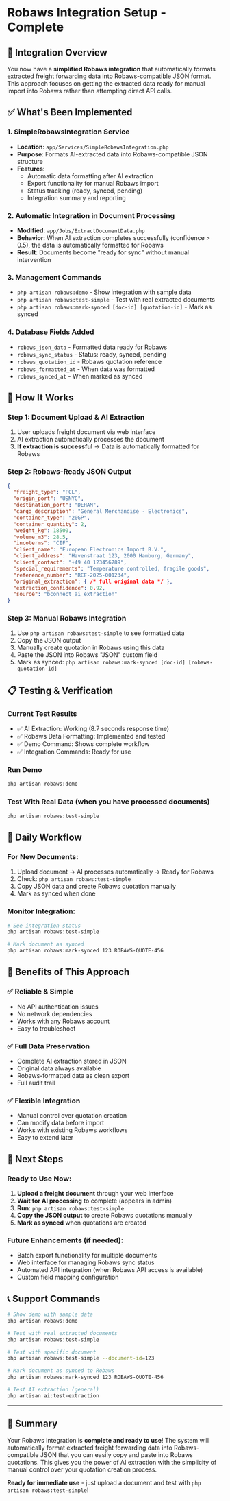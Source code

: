 # Robaws Integration Setup - Complete

## 🎯 Integration Overview

You now have a **simplified Robaws integration** that automatically formats extracted freight forwarding data into Robaws-compatible JSON format. This approach focuses on getting the extracted data ready for manual import into Robaws rather than attempting direct API calls.

## ✅ What's Been Implemented

### 1. **SimpleRobawsIntegration Service**
- **Location**: `app/Services/SimpleRobawsIntegration.php`
- **Purpose**: Formats AI-extracted data into Robaws-compatible JSON structure
- **Features**:
  - Automatic data formatting after AI extraction
  - Export functionality for manual Robaws import
  - Status tracking (ready, synced, pending)
  - Integration summary and reporting

### 2. **Automatic Integration in Document Processing**
- **Modified**: `app/Jobs/ExtractDocumentData.php`
- **Behavior**: When AI extraction completes successfully (confidence > 0.5), the data is automatically formatted for Robaws
- **Result**: Documents become "ready for sync" without manual intervention

### 3. **Management Commands**
- `php artisan robaws:demo` - Show integration with sample data
- `php artisan robaws:test-simple` - Test with real extracted documents
- `php artisan robaws:mark-synced [doc-id] [quotation-id]` - Mark as synced

### 4. **Database Fields Added**
- `robaws_json_data` - Formatted data ready for Robaws
- `robaws_sync_status` - Status: ready, synced, pending
- `robaws_quotation_id` - Robaws quotation reference
- `robaws_formatted_at` - When data was formatted
- `robaws_synced_at` - When marked as synced

## 🚀 How It Works

### **Step 1: Document Upload & AI Extraction**
1. User uploads freight document via web interface
2. AI extraction automatically processes the document
3. **If extraction is successful** → Data is automatically formatted for Robaws

### **Step 2: Robaws-Ready JSON Output**
```json
{
  "freight_type": "FCL",
  "origin_port": "USNYC", 
  "destination_port": "DEHAM",
  "cargo_description": "General Merchandise - Electronics",
  "container_type": "20GP",
  "container_quantity": 2,
  "weight_kg": 18500,
  "volume_m3": 28.5,
  "incoterms": "CIF",
  "client_name": "European Electronics Import B.V.",
  "client_address": "Havenstraat 123, 2000 Hamburg, Germany",
  "client_contact": "+49 40 123456789",
  "special_requirements": "Temperature controlled, fragile goods",
  "reference_number": "REF-2025-001234",
  "original_extraction": { /* full original data */ },
  "extraction_confidence": 0.92,
  "source": "bconnect_ai_extraction"
}
```

### **Step 3: Manual Robaws Integration**
1. Use `php artisan robaws:test-simple` to see formatted data
2. Copy the JSON output  
3. Manually create quotation in Robaws using this data
4. Paste the JSON into Robaws "JSON" custom field
5. Mark as synced: `php artisan robaws:mark-synced [doc-id] [robaws-quotation-id]`

## 📋 Testing & Verification

### **Current Test Results**
- ✅ AI Extraction: Working (8.7 seconds response time)
- ✅ Robaws Data Formatting: Implemented and tested
- ✅ Demo Command: Shows complete workflow
- ✅ Integration Commands: Ready for use

### **Run Demo**
```bash
php artisan robaws:demo
```

### **Test With Real Data** (when you have processed documents)
```bash
php artisan robaws:test-simple
```

## 🔄 Daily Workflow

### **For New Documents:**
1. Upload document → AI processes automatically → Ready for Robaws
2. Check: `php artisan robaws:test-simple`
3. Copy JSON data and create Robaws quotation manually
4. Mark as synced when done

### **Monitor Integration:**
```bash
# See integration status
php artisan robaws:test-simple

# Mark document as synced
php artisan robaws:mark-synced 123 ROBAWS-QUOTE-456
```

## 🎯 Benefits of This Approach

### **✅ Reliable & Simple**
- No API authentication issues
- No network dependencies  
- Works with any Robaws account
- Easy to troubleshoot

### **✅ Full Data Preservation**
- Complete AI extraction stored in JSON
- Original data always available
- Robaws-formatted data as clean export
- Full audit trail

### **✅ Flexible Integration**
- Manual control over quotation creation
- Can modify data before import
- Works with existing Robaws workflows
- Easy to extend later

## 🚀 Next Steps

### **Ready to Use Now:**
1. **Upload a freight document** through your web interface
2. **Wait for AI processing** to complete (appears in admin)
3. **Run**: `php artisan robaws:test-simple` 
4. **Copy the JSON output** to create Robaws quotations manually
5. **Mark as synced** when quotations are created

### **Future Enhancements (if needed):**
- Batch export functionality for multiple documents
- Web interface for managing Robaws sync status
- Automated API integration (when Robaws API access is available)
- Custom field mapping configuration

## 📞 Support Commands

```bash
# Show demo with sample data
php artisan robaws:demo

# Test with real extracted documents  
php artisan robaws:test-simple

# Test with specific document
php artisan robaws:test-simple --document-id=123

# Mark document as synced to Robaws
php artisan robaws:mark-synced 123 ROBAWS-QUOTE-456

# Test AI extraction (general)
php artisan ai:test-extraction
```

---

## 🏁 Summary

Your Robaws integration is **complete and ready to use**! The system will automatically format extracted freight forwarding data into Robaws-compatible JSON that you can easily copy and paste into Robaws quotations. This gives you the power of AI extraction with the simplicity of manual control over your quotation creation process.

**Ready for immediate use** - just upload a document and test with `php artisan robaws:test-simple`!
